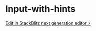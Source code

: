 # Input-with-hints

[Edit in StackBlitz next generation editor ⚡️](https://stackblitz.com/~/github.com/alejandrogomez73/Input-with-hints)